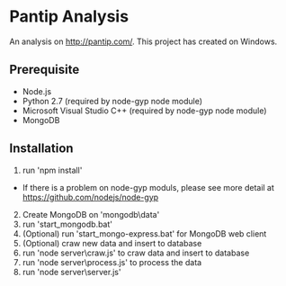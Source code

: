 # Pantip Analysis

An analysis on http://pantip.com/.  This project has created on Windows.

## Prerequisite
- Node.js
- Python 2.7 (required by node-gyp node module)
- Microsoft Visual Studio C++ (required by node-gyp node module)
- MongoDB

## Installation
1. run 'npm install'
 * If there is a problem on node-gyp moduls, please see more detail at https://github.com/nodejs/node-gyp
2. Create MongoDB on 'mongodb\data'
3. run 'start_mongodb.bat'
4. (Optional) run 'start_mongo-express.bat' for MongoDB web client
5. (Optional) craw new data and insert to database
 1. run 'node server\craw.js' to craw data and insert to database
 2. run 'node server\process.js' to process the data
6. run 'node server\server.js'
